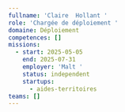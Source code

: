 ```yaml
---
fullname: 'Claire  Hollant '
role: 'Chargée de déploiement '
domaine: Déploiement
competences: []
missions:
  - start: 2025-05-05
    end: 2025-07-31
    employer: 'Malt '
    status: independent
    startups:
      - aides-territoires
teams: []
---
```

